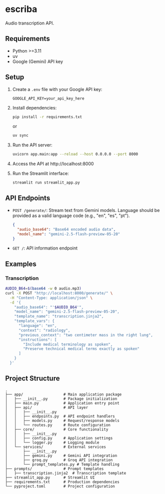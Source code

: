 # escriba
Audio transcription API.

## Requirements
- Python >=3.11 
- uv
- Google (Gemini) API key

## Setup

1. Create a `.env` file with your Google API key:
   ```
   GOOGLE_API_KEY=your_api_key_here
   ```

2. Install dependencies:
   ```bash
   pip install -r requirements.txt
   ```
   or 
   ```bash
   uv sync
   ```

3. Run the API server:
   ```bash
   uvicorn app.main:app --reload --host 0.0.0.0 --port 8000
   ```

4. Access the API at http://localhost:8000

5. Run the Streamlit interface:
   ```bash
   streamlit run streamlit_app.py
   ```

## API Endpoints

- `POST /generate/`: Stream text from Gemini models. Language should be provided as a valid language code (e.g., "en", "es", "pt").
  ```json
  {
    "audio_base64": "Base64 encoded audio data",
    "model_name": "gemini-2.5-flash-preview-05-20"
  }
  ```

- `GET /`: API information endpoint

## Examples

### Transcription

```bash
AUDIO_B64=$(base64 -w 0 audio.mp3)
curl -X POST "http://localhost:8000/generate/" \
  -H "Content-Type: application/json" \
  -d '{
    "audio_base64": "'$AUDIO_B64'", 
    "model_name": "gemini-2.5-flash-preview-05-20",
    "template_name": "transcription.jinja2",
    "template_vars": {
      "language": "en",
      "context": "radiology",
      "previous_context": "two centimeter mass in the right lung",
      "instructions": [
        "Include medical terminology as spoken",
        "Preserve technical medical terms exactly as spoken"
      ]
    }
  }'
```

## Project Structure

```
.
├── app/                  # Main application package
│   ├── __init__.py       # Package initialization
│   ├── main.py           # Application entry point
│   ├── api/              # API layer
│   │   ├── __init__.py
│   │   ├── endpoints.py  # API endpoint handlers
│   │   ├── models.py     # Request/response models
│   │   └── routes.py     # Route configuration
│   ├── core/             # Core functionality
│   │   ├── __init__.py
│   │   ├── config.py     # Application settings
│   │   └── logger.py     # Logging module
│   └── services/         # External services
│       ├── __init__.py
│       ├── gemini.py     # Gemini API integration
│       ├── groq.py       # Groq API integration
│       └── prompt_templates.py # Template handling
├── prompts/              # Prompt templates
│   ├── transcription.jinja2  # Transcription template
├── streamlit_app.py      # Streamlit UI
├── requirements.txt      # Production dependencies
└── pyproject.toml        # Project configuration
```

